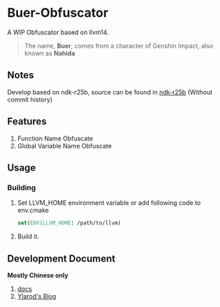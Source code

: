 # Buer-Obfuscator

A WIP Obfuscator based on llvm14.

> The name, **Buer**, comes from a character of Genshin Impact, also known as **Nahida**

## Notes

Develop based on ndk-r25b, source can be found in [ndk-r25b](https://github.com/Ylarod/Buer-Obfuscator/tree/ndk-r25b) (Without commit history)

## Features

1. Function Name Obfuscate
2. Global Variable Name Obfuscate

## Usage

### Building

1. Set LLVM_HOME environment variable or add following code to env.cmake

    ```cmake
    set(ENV{LLVM_HOME} /path/to/llvm)
    ```

2. Build it.

## Development Document

**Mostly Chinese only**

1. [docs](https://github.com/Ylarod/Buer-Obfuscator/tree/main/docs)
2. [Ylarod's Blog](https://xtuly.cn/tag/LLVM)